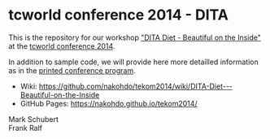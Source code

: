 # tcworld conference 2014 - DITA

This is the repository for our workshop ["DITA Diet - Beautiful on the Inside"](http://conferences.tekom.de/conference/tcworld14/for-participants/conference-program/program/sv_715_DITA3/) at the [tcworld conference 2014](http://conferences.tekom.de/tcworld14/tcworld14/).   

In addition to sample code, we will provide here more detailled information as in the [printed conference program](http://conferences.tekom.de/tcworld14/for-participants/printed-conference-program/). 

* Wiki: https://github.com/nakohdo/tekom2014/wiki/DITA-Diet---Beautiful-on-the-Inside
* GitHub Pages: https://nakohdo.github.io/tekom2014/ 

Mark Schubert  
Frank Ralf
